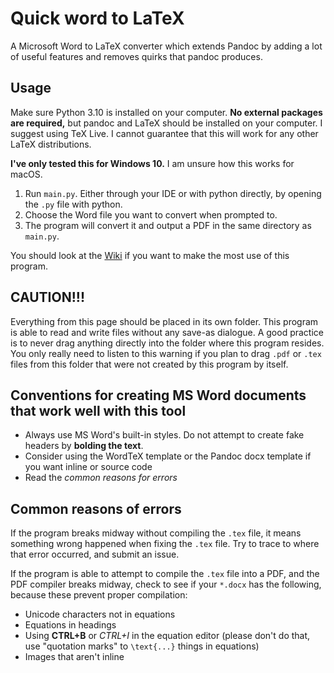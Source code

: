 # Quick word to LaTeX
A Microsoft Word to LaTeX converter which extends Pandoc 
by adding a lot of useful features and removes quirks 
that pandoc produces.

## Usage
Make sure Python 3.10 is installed on your computer.
**No external packages are required,** but pandoc
and LaTeX should be installed on your computer.
I suggest using TeX Live. I cannot guarantee
that this will work for any other LaTeX distributions.

**I've only tested this for Windows 10.** I am unsure
how this works for macOS.

1. Run `main.py`. Either through your IDE or with python directly, by opening the `.py` file with python.
2. Choose the Word file you want to convert when
prompted to.
3. The program will convert it and output
a PDF in the same directory as `main.py`.

You should look at the [Wiki](https://github.com/ICPRplshelp/Quick-word-to-LaTeX-4/wiki)
if you want to make the most use of this program.

## CAUTION!!!
Everything from this page should be placed in its own folder. This program is able to read and write files without any save-as dialogue.
A good practice is to never drag anything directly into the folder where this program resides. You only really need to listen to this warning if you plan to drag `.pdf` or `.tex` files from this folder that were not created by this program by itself. 

## Conventions for creating MS Word documents that work well with this tool

- Always use MS Word's built-in styles. Do not attempt to create fake headers by **bolding the text**.
- Consider using the WordTeX template or the Pandoc docx template if you want inline or source code
- Read the *common reasons for errors*

## Common reasons of errors
If the program breaks midway without compiling the ``.tex`` file,
it means something wrong happened when fixing the ``.tex`` file.
Try to trace to where that error occurred, and submit an issue.

If the program is able to attempt to compile the ``.tex`` file
into a PDF, and the PDF compiler breaks midway, check to see
if your `*.docx` has the following, because these prevent
proper compilation:

- Unicode characters not in equations
- Equations in headings
- Using **CTRL+B** or *CTRL+I* in the equation editor (please don't do that, use "quotation marks" to ``\text{...}`` things in equations)
- Images that aren't inline
